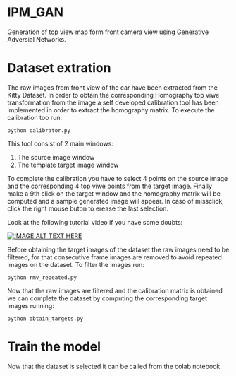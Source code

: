 # IPM_GAN
Generation of top view map form front camera view using Generative Adversial Networks.


# Dataset extration
The raw images from front view of the car have been extracted from the Kitty Dataset. In order to obtain the corresponding Homography top viwe transformation from the image a self developed calibration tool has been implemented in order to extract the homography matrix.
To execute the calibration too run:

`python calibrator.py`

This tool consist of 2 main windows:
1. The source image window
2. The template target image window

To complete the calibration you have to select 4 points on the source image and the corresponding 4 top viwe points from the target image. Finally make a 9th click on the target window and the homography matrix will be computed and a sample generated image will appear. In caso of missclick, click the right mouse buton to erease the last selection.

Look at the following tutorial video if you have some doubts:

[![IMAGE ALT TEXT HERE](https://img.youtube.com/vi/FLBrwnHSxnk/0.jpg)](https://www.youtube.com/watch?v=FLBrwnHSxnk)

Before obtaining the target images of the dataset the raw images need to be filtered, for that consecutive frame images are removed to avoid repeated images on the dataset. To filter the images run:

`python rmv_repeated.py`

Now that the raw images are filtered and the calibration matrix is obtained we can complete the dataset by computing the corresponding target images running:

`python obtain_targets.py`

# Train the model
Now that the dataset is selected it can be called from the colab notebook.
